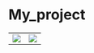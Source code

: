 # My_project

<table>
<tr>
<td><img src="https://user-images.githubusercontent.com/75316867/111892212-b1c3c480-8a3c-11eb-82ec-d40c682a79ac.jpg"></td>
<td><img src="https://user-images.githubusercontent.com/75316867/111892216-b4beb500-8a3c-11eb-9ce0-b536372325fa.jpg"></td>
</tr>
</table>
